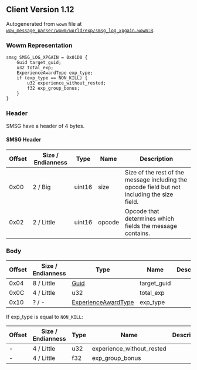 ## Client Version 1.12

Autogenerated from `wowm` file at [`wow_message_parser/wowm/world/exp/smsg_log_xpgain.wowm:8`](https://github.com/gtker/wow_messages/tree/main/wow_message_parser/wowm/world/exp/smsg_log_xpgain.wowm#L8).

### Wowm Representation
```rust,ignore
smsg SMSG_LOG_XPGAIN = 0x01D0 {
    Guid target_guid;
    u32 total_exp;
    ExperienceAwardType exp_type;
    if (exp_type == NON_KILL) {
        u32 experience_without_rested;
        f32 exp_group_bonus;
    }
}
```
### Header
SMSG have a header of 4 bytes.

#### SMSG Header
| Offset | Size / Endianness | Type   | Name   | Description |
| ------ | ----------------- | ------ | ------ | ----------- |
| 0x00   | 2 / Big           | uint16 | size   | Size of the rest of the message including the opcode field but not including the size field.|
| 0x02   | 2 / Little        | uint16 | opcode | Opcode that determines which fields the message contains.|
### Body
| Offset | Size / Endianness | Type | Name | Description |
| ------ | ----------------- | ---- | ---- | ----------- |
| 0x04 | 8 / Little | [Guid](../spec/packed-guid.md) | target_guid |  |
| 0x0C | 4 / Little | u32 | total_exp |  |
| 0x10 | ? / - | [ExperienceAwardType](experienceawardtype.md) | exp_type |  |

If exp_type is equal to `NON_KILL`:

| Offset | Size / Endianness | Type | Name | Description |
| ------ | ----------------- | ---- | ---- | ----------- |
| - | 4 / Little | u32 | experience_without_rested |  |
| - | 4 / Little | f32 | exp_group_bonus |  |
